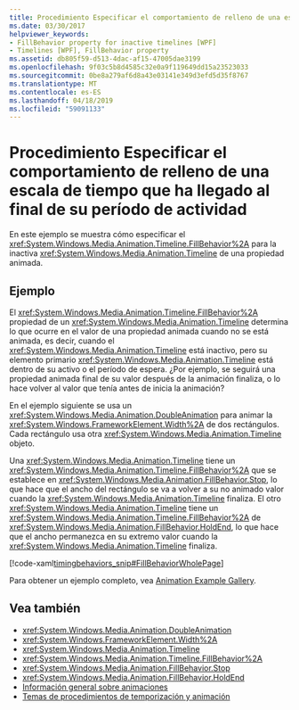 ```yaml
---
title: Procedimiento Especificar el comportamiento de relleno de una escala de tiempo que ha llegado al final de su período de actividad
ms.date: 03/30/2017
helpviewer_keywords:
- FillBehavior property for inactive timelines [WPF]
- Timelines [WPF], FillBehavior property
ms.assetid: db805f59-d513-4dac-af15-47005dae3199
ms.openlocfilehash: 9f03c5b8d4585c32e0a9f119649dd15a23523033
ms.sourcegitcommit: 0be8a279af6d8a43e03141e349d3efd5d35f8767
ms.translationtype: MT
ms.contentlocale: es-ES
ms.lasthandoff: 04/18/2019
ms.locfileid: "59091133"
---
```

# <a name="how-to-specify-the-fillbehavior-for-a-timeline-that-has-reached-the-end-of-its-active-period"></a>Procedimiento Especificar el comportamiento de relleno de una escala de tiempo que ha llegado al final de su período de actividad
En este ejemplo se muestra cómo especificar el <xref:System.Windows.Media.Animation.Timeline.FillBehavior%2A> para la inactiva <xref:System.Windows.Media.Animation.Timeline> de una propiedad animada.  
  
## <a name="example"></a>Ejemplo  
 El <xref:System.Windows.Media.Animation.Timeline.FillBehavior%2A> propiedad de un <xref:System.Windows.Media.Animation.Timeline> determina lo que ocurre en el valor de una propiedad animada cuando no se está animada, es decir, cuando el <xref:System.Windows.Media.Animation.Timeline> está inactivo, pero su elemento primario <xref:System.Windows.Media.Animation.Timeline> está dentro de su activo o el período de espera. ¿Por ejemplo, se seguirá una propiedad animada final de su valor después de la animación finaliza, o lo hace volver al valor que tenía antes de inicia la animación?  
  
 En el ejemplo siguiente se usa un <xref:System.Windows.Media.Animation.DoubleAnimation> para animar la <xref:System.Windows.FrameworkElement.Width%2A> de dos rectángulos. Cada rectángulo usa otra <xref:System.Windows.Media.Animation.Timeline> objeto.  
  
 Una <xref:System.Windows.Media.Animation.Timeline> tiene un <xref:System.Windows.Media.Animation.Timeline.FillBehavior%2A> que se establece en <xref:System.Windows.Media.Animation.FillBehavior.Stop>, lo que hace que el ancho del rectángulo se va a volver a su no animado valor cuando la <xref:System.Windows.Media.Animation.Timeline> finaliza. El otro <xref:System.Windows.Media.Animation.Timeline> tiene un <xref:System.Windows.Media.Animation.Timeline.FillBehavior%2A> de <xref:System.Windows.Media.Animation.FillBehavior.HoldEnd>, lo que hace que el ancho permanezca en su extremo valor cuando la <xref:System.Windows.Media.Animation.Timeline> finaliza.  
  
 [!code-xaml[timingbehaviors_snip#FillBehaviorWholePage](~/samples/snippets/csharp/VS_Snippets_Wpf/timingbehaviors_snip/CSharp/FillBehaviorExample.xaml#fillbehaviorwholepage)]  
  
 Para obtener un ejemplo completo, vea [Animation Example Gallery](https://go.microsoft.com/fwlink/?LinkID=159969).  
  
## <a name="see-also"></a>Vea también

- <xref:System.Windows.Media.Animation.DoubleAnimation>
- <xref:System.Windows.FrameworkElement.Width%2A>
- <xref:System.Windows.Media.Animation.Timeline>
- <xref:System.Windows.Media.Animation.Timeline.FillBehavior%2A>
- <xref:System.Windows.Media.Animation.FillBehavior.Stop>
- <xref:System.Windows.Media.Animation.FillBehavior.HoldEnd>
- [Información general sobre animaciones](animation-overview.md)
- [Temas de procedimientos de temporización y animación](animation-and-timing-how-to-topics.md)
